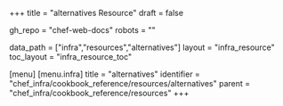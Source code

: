 +++
title = "alternatives Resource"
draft = false

gh_repo = "chef-web-docs"
robots = ""

data_path = ["infra","resources","alternatives"]
layout = "infra_resource"
toc_layout = "infra_resource_toc"


[menu]
  [menu.infra]
    title = "alternatives"
    identifier = "chef_infra/cookbook_reference/resources/alternatives"
    parent = "chef_infra/cookbook_reference/resources"
+++

<!-- The contents of this page are automatically generated from the alternatives.yaml file in the data directory. -->
<!-- To suggest a change, edit the https://github.com/chef/chef/blob/master/lib/chef/resource/alternatives.rb file
      and submit a pull request to the https://github.com/chef/chef repository. -->
